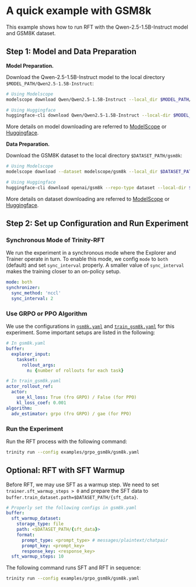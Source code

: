 # A quick example with GSM8k

This example shows how to run RFT with the Qwen-2.5-1.5B-Instruct model and GSM8K dataset.

## Step 1: Model and Data Preparation


**Model Preparation.**

Download the Qwen-2.5-1.5B-Instruct model to the local directory `$MODEL_PATH/Qwen2.5-1.5B-Instruct`:

```bash
# Using Modelscope
modelscope download Qwen/Qwen2.5-1.5B-Instruct --local_dir $MODEL_PATH/Qwen2.5-1.5B-Instruct

# Using Huggingface
huggingface-cli download Qwen/Qwen2.5-1.5B-Instruct --local-dir $MODEL_PATH/Qwen2.5-1.5B-Instruct
```

More details on model downloading are referred to [ModelScope](https://modelscope.cn/docs/models/download) or [Huggingface](https://huggingface.co/docs/huggingface_hub/main/en/guides/cli).

**Data Preparation.**

Download the GSM8K dataset to the local directory `$DATASET_PATH/gsm8k`:

```bash
# Using Modelscope
modelscope download --dataset modelscope/gsm8k --local_dir $DATASET_PATH/gsm8k

# Using Huggingface
huggingface-cli download openai/gsm8k --repo-type dataset --local-dir $DATASET_PATH/gsm8k
```

More details on dataset downloading are referred to [ModelScope](https://modelscope.cn/docs/datasets/download) or [Huggingface](https://huggingface.co/docs/huggingface_hub/main/en/guides/cli#download-a-dataset-or-a-space).

## Step 2: Set up Configuration and Run Experiment

### Synchronous Mode of Trinity-RFT

We run the experiment in a synchronous mode where the Explorer and Trainer operate in turn. To enable this mode, we config `mode` to `both` (default) and set `sync_interval` properly. A smaller value of `sync_interval` makes the training closer to an on-policy setup.

```yaml
mode: both
synchronizer:
  sync_method: 'nccl'
  sync_interval: 2
```

### Use GRPO or PPO Algorithm

We use the configurations in [`gsm8k.yaml`](https://github.com/modelscope/Trinity-RFT/tree/main/examples/grpo_gsm8k/gsm8k.yaml) and [`train_gsm8k.yaml`](https://github.com/modelscope/Trinity-RFT/tree/main/examples/grpo_gsm8k/train_gsm8k.yaml) for this experiment. Some important setups are listed in the following:


```yaml
# In gsm8k.yaml
buffer:
  explorer_input:
    taskset:
      rollout_args:
        n: {number of rollouts for each task}

# In train_gsm8k.yaml
actor_rollout_ref:
  actor:
    use_kl_loss: True (fro GRPO) / False (for PPO)
    kl_loss_coef: 0.001
algorithm:
  adv_estimator: grpo (fro GRPO) / gae (for PPO)
```

### Run the Experiment

Run the RFT process with the following command:
```bash
trinity run --config examples/grpo_gsm8k/gsm8k.yaml
```



## Optional: RFT with SFT Warmup

Before RFT, we may use SFT as a warmup step. We need to set `trainer.sft_warmup_steps > 0` and prepare the SFT data to `buffer.train_dataset.path=$DATASET_PATH/{sft_data}`.

```yaml
# Properly set the following configs in gsm8k.yaml
buffer:
  sft_warmup_dataset:
    storage_type: file
    path: <$DATASET_PATH/{sft_data}>
    format:
      prompt_type: <prompt_type> # messages/plaintext/chatpair
      prompt_key: <prompt_key>
      response_key: <response_key>
  sft_warmup_steps: 10
```

The following command runs SFT and RFT in sequence:
```bash
trinity run --config examples/grpo_gsm8k/gsm8k.yaml
```
